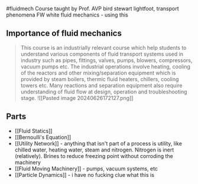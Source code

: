 #fluidmech
Course taught by Prof. AVP
bird stewart lightfoot, transport phenomena 
FW white fluid mechanics - using this 
## Importance of fluid mechanics
> This course is an industrially relevant course which help students to understand various components of fluid
transport systems used in industry such as pipes, fittings, valves, pumps, blowers, compressors, vacuum
pumps etc. The industrial operations involve heating, cooling of the reactors and other mixing/separation
equipment which is provided by steam boilers, thermic fluid heaters, chillers, cooling towers etc. Many
reactions and separation equipment also require understanding of fluid flow at design, operation and
troubleshooting stage.
![[Pasted image 20240626172127.png]]

## Parts
* [[Fluid Statics]]
* [[Bernoulli's Equation]]
* [[Utility Network]] - anything that isn't part of a process is utility, like chilled water, heating water, steam and nitrogen. Nitrogen is inert (relatively). Brines to reduce freezing point without corroding the machinery
* [[Fluid Moving Machinery]] - pumps, vacuum systems, etc
* [[Particle Dynamics]] - i have no fucking clue what this is 
